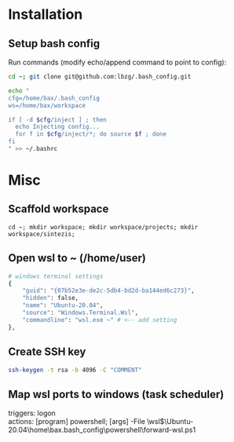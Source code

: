 # Installation

## Setup bash config

Run commands (modify echo/append command to point to config):

```bash
cd ~; git clone git@github.com:lbzg/.bash_config.git
```

```bash
echo "
cfg=/home/bax/.bash_config
ws=/home/bax/workspace

if [ -d $cfg/inject ] ; then
  echo Injecting config...
  for f in $cfg/inject/*; do source $f ; done
fi
" >> ~/.bashrc
```

# Misc

## Scaffold workspace

```
cd ~; mkdir workspace; mkdir workspace/projects; mkdir workspace/sintezis;
```

## Open wsl to ~ (/home/user)

```bash
# windows terminal settings
{
    "guid": "{07b52e3e-de2c-5db4-bd2d-ba144ed6c273}",
    "hidden": false,
    "name": "Ubuntu-20.04",
    "source": "Windows.Terminal.Wsl",
    "commandline": "wsl.exe ~" # <-- add setting
},
```

## Create SSH key

```bash
ssh-keygen -t rsa -b 4096 -C "COMMENT"
```

## Map wsl ports to windows (task scheduler)

triggers: logon  
actions: [program] powershell; [args] -File \\wsl\$\Ubuntu-20.04\home\bax\.bash_config\powershell\forward-wsl.ps1
